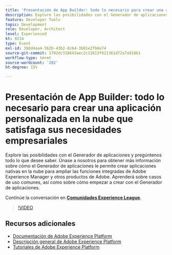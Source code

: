 ```yaml
---
title: 'Presentación de App Builder: todo lo necesario para crear una aplicación personalizada en la nube que satisfaga sus necesidades empresariales'
description: Explore las posibilidades con el Generador de aplicaciones y pregúntenos todo lo que desee saber. Únase a nosotros para obtener más información sobre cómo el Generador de aplicaciones le permite crear aplicaciones nativas en la nube para ampliar las funciones integradas de Adobe Experience Manager y otros productos de Adobe. Aprenderá sobre casos de uso comunes, así como sobre cómo empezar a crear con el Generador de aplicaciones.
feature: Developer Tools
topic: Development
role: Developer, Architect
level: Experienced
kt: 9214
type: Event
exl-id: 3b8d4aa4-5b2b-43b2-8cb4-3b01e2fb6e74
source-git-commit: 1792dc318643aec2c12613f621361d72a7a918b1
workflow-type: tm+mt
source-wordcount: '202'
ht-degree: 15%

---
```


# Presentación de App Builder: todo lo necesario para crear una aplicación personalizada en la nube que satisfaga sus necesidades empresariales

Explore las posibilidades con el Generador de aplicaciones y pregúntenos todo lo que desee saber. Únase a nosotros para obtener más información sobre cómo el Generador de aplicaciones le permite crear aplicaciones nativas en la nube para ampliar las funciones integradas de Adobe Experience Manager y otros productos de Adobe. Aprenderá sobre casos de uso comunes, así como sobre cómo empezar a crear con el Generador de aplicaciones.

Continúe la conversación en **[Comunidades Experience League](https://adobe.ly/3AYeJlv)**.

>[!VIDEO](https://video.tv.adobe.com/v/337767/?quality=12&learn=on&hidetitle=true)

## Recursos adicionales

- [Documentación de Adobe Experience Platform](https://experienceleague.adobe.com/docs/experience-platform.html?lang=es)
- [Descripción general de Adobe Experience Platform](https://experienceleague.adobe.com/docs/experience-platform/landing/home.html?lang=es)
- [Tutoriales de Adobe Experience Platform](https://experienceleague.adobe.com/docs/platform-learn/tutorials/overview.html?lang=es)
